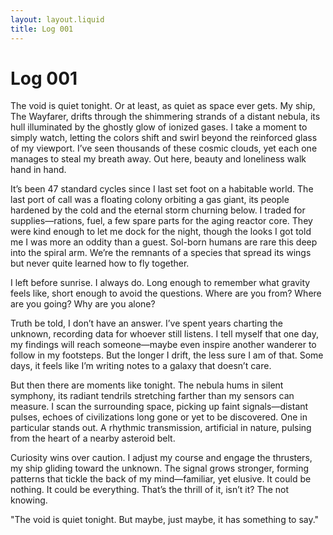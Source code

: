 ```yaml
---
layout: layout.liquid
title: Log 001
---
```


# Log 001

The void is quiet tonight. Or at least, as quiet as space ever gets. My ship, The Wayfarer, drifts through the shimmering strands of a distant nebula, its hull illuminated by the ghostly glow of ionized gases. I take a moment to simply watch, letting the colors shift and swirl beyond the reinforced glass of my viewport. I’ve seen thousands of these cosmic clouds, yet each one manages to steal my breath away. Out here, beauty and loneliness walk hand in hand.

It’s been 47 standard cycles since I last set foot on a habitable world. The last port of call was a floating colony orbiting a gas giant, its people hardened by the cold and the eternal storm churning below. I traded for supplies—rations, fuel, a few spare parts for the aging reactor core. They were kind enough to let me dock for the night, though the looks I got told me I was more an oddity than a guest. Sol-born humans are rare this deep into the spiral arm. We’re the remnants of a species that spread its wings but never quite learned how to fly together.

I left before sunrise. I always do. Long enough to remember what gravity feels like, short enough to avoid the questions. Where are you from? Where are you going? Why are you alone?

Truth be told, I don’t have an answer. I’ve spent years charting the unknown, recording data for whoever still listens. I tell myself that one day, my findings will reach someone—maybe even inspire another wanderer to follow in my footsteps. But the longer I drift, the less sure I am of that. Some days, it feels like I’m writing notes to a galaxy that doesn’t care.

But then there are moments like tonight. The nebula hums in silent symphony, its radiant tendrils stretching farther than my sensors can measure. I scan the surrounding space, picking up faint signals—distant pulses, echoes of civilizations long gone or yet to be discovered. One in particular stands out. A rhythmic transmission, artificial in nature, pulsing from the heart of a nearby asteroid belt.

Curiosity wins over caution. I adjust my course and engage the thrusters, my ship gliding toward the unknown. The signal grows stronger, forming patterns that tickle the back of my mind—familiar, yet elusive. It could be nothing. It could be everything. That’s the thrill of it, isn’t it? The not knowing.

"The void is quiet tonight. But maybe, just maybe, it has something to say."

[comment]: <> (The above text is from ChatGPT)
[comment]: <> (The prompt used is as follows: create a long blog post from the perspective of a lone human interstellar explorer)